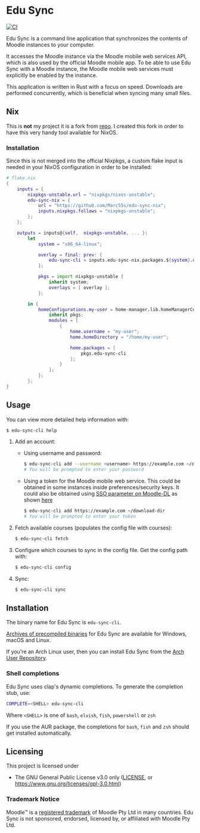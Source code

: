 # Edu Sync

[![CI](https://github.com/mkroening/edu-sync/actions/workflows/ci.yml/badge.svg)](https://github.com/mkroening/edu-sync/actions/workflows/ci.yml)

Edu Sync is a command line application that synchronizes the contents of Moodle instances to your computer.

It accesses the Moodle instance via the Moodle mobile web services API, which is also used by the official Moodle mobile app.
To be able to use Edu Sync with a Moodle instance, the Moodle mobile web services must explicitly be enabled by the instance.

This application is written in Rust with a focus on speed.
Downloads are performed concurrently, which is beneficial when syncing many small files.

## Nix
This is **not** my project it is a fork from [repo](https://github.com/mkroening/edu-sync).
I created this fork in order to have this very handy tool available for NixOS.

### Installation
Since this is not merged into the official Nixpkgs, a custom flake input is needed in your NixOS configuration in order to be installed:

```nix
# flake.nix
{
    inputs = {
        nixpkgs-unstable.url = "nixpkgs/nixos-unstable";
        edu-sync-nix = {
            url = "https://github.com/Marc55s/edu-sync-nix";
            inputs.nixpkgs.follows = "nixpkgs-unstable";
        };
    };

    outputs = inputs@{self,  nixpkgs-unstable, ... }:
        let
            system = "x86_64-linux";

            overlay = final: prev: {
                edu-sync-cli = inputs.edu-sync-nix.packages.${system}.default;
            };

            pkgs = import nixpkgs-unstable {
                inherit system;
                overlays = [ overlay ];
            };

        in {
            homeConfigurations.my-user = home-manager.lib.homeManagerConfiguration {
                inherit pkgs;
                modules = [
                    {
                        home.username = "my-user";
                        home.homeDirectory = "/home/my-user";

                        home.packages = [
                            pkgs.edu-sync-cli
                        ];
                    }
                ];
            };
        };
}
```

## Usage

You can view more detailed help information with:

```bash
$ edu-sync-cli help
```

1.  Add an account:

    *   Using username and password:

        ```bash
        $ edu-sync-cli add --username <username> https://example.com ~/download-dir
        # You will be prompted to enter your password
        ```

    *   Using a token for the Moodle mobile web service.
        This could be obtained in some instances inside preferences/security keys.
        It could also be obtained using  [SSO parameter on Moodle-DL](https://github.com/C0D3D3V/Moodle-DL) as shown [here](https://github.com/mkroening/edu-sync/issues/9#issuecomment-2446564050)

        ```bash
        $ edu-sync-cli add https://example.com ~/download-dir
        # You will be prompted to enter your token
        ```

2.  Fetch available courses (populates the config file with courses):

    ```bash
    $ edu-sync-cli fetch
    ```

3.  Configure which courses to sync in the config file. Get the config path with:

    ```bash
    $ edu-sync-cli config
    ```

4.  Sync:

    ```bash
    $ edu-sync-cli sync
    ```

## Installation

The binary name for Edu Sync is `edu-sync-cli`.

[Archives of precompiled binaries](https://github.com/mkroening/edu-sync/releases) for Edu Sync are available for Windows, macOS and Linux.

If you're an Arch Linux user, then you can install Edu Sync from the [Arch User Repository](https://aur.archlinux.org/packages/edu-sync/).

### Shell completions

Edu Sync uses clap's dynamic completions. To generate the completion stub, use:

```sh
COMPLETE=<SHELL> edu-sync-cli
```

Where `<SHELL>` is one of `bash`, `elvish`, `fish`, `powershell` or `zsh`

If you use the AUR package, the completions for `bash`, `fish` and `zsh` should get installed automatically.

## Licensing

This project is licensed under
* The GNU General Public License v3.0 only ([LICENSE](LICENSE), or https://www.gnu.org/licenses/gpl-3.0.html)

### Trademark Notice

Moodle™ is a [registered trademark](https://moodle.com/trademarks/) of Moodle Pty Ltd in many countries. Edu Sync is not sponsored, endorsed, licensed by, or affiliated with Moodle Pty Ltd.
